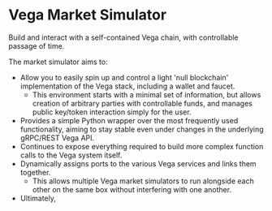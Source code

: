 # Vega Market Simulator

Build and interact with a self-contained Vega chain, with controllable passage of time.

The market simulator aims to:
 - Allow you to easily spin up and control a light 'null blockchain' implementation of the Vega stack, including a wallet and faucet.
   - This environment starts with a minimal set of information, but allows creation of arbitrary parties with controllable funds, and manages public key/token interaction simply for the user.
 - Provides a simple Python wrapper over the most frequently used functionality, aiming to stay stable even under changes in the underlying gRPC/REST Vega API.
 - Continues to expose everything required to build more complex function calls to the Vega system itself.
 - Dynamically assigns ports to the various Vega services and links them together. 
   - This allows multiple Vega market simulators to run alongside each other on the same box without interfering with one another.
 - Ultimately, 
